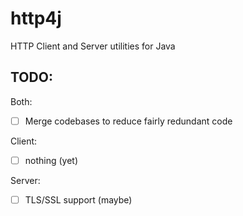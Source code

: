 # http4j
HTTP Client and Server utilities for Java

## TODO:
Both:
- [ ] Merge codebases to reduce fairly redundant code

Client:
- [ ] nothing (yet)

Server:
- [ ] TLS/SSL support (maybe)